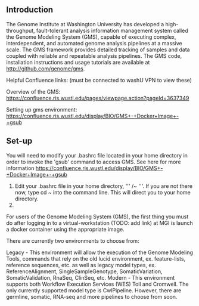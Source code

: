 ## Introduction
The Genome Institute at Washington University has developed a high-throughput, fault-tolerant analysis information management system called the Genome Modeling System (GMS), capable of executing complex, interdependent, and automated genome analysis pipelines at a massive scale. The GMS framework provides detailed tracking of samples and data coupled with reliable and repeatable analysis pipelines.  The GMS code, installation instructions and usage tutorials are available at http://github.com/genome/gms.

Helpful Confluence links:
(must be connected to washU VPN to view these)

Overview of the GMS: https://confluence.ris.wustl.edu/pages/viewpage.action?pageId=3637349

Setting up gms environment: https://confluence.ris.wustl.edu/display/BIO/GMS+-+Docker+Image+-+gsub

## Set-up
You will need to modify your .bashrc file located in your home directory in order to invoke the 'gsub' command to access GMS. 
See here for more information https://confluence.ris.wustl.edu/display/BIO/GMS+-+Docker+Image+-+gsub

1. Edit your .bashrc file in your home directory, ''' /~ '''. If you are not there now, type cd ~ into the command line. This will direct you to your home directory.
2. 
For users of the Genome Modeling System (GMS), the first thing you must do after logging in to a virtual-workstation (TODO: add link) at MGI is launch a docker container using the appropriate image.

There are currently two environments to choose from:

Legacy - This environment will allow the execution of the Genome Modeling Tools, commands that rely on the old lucid environment, ex. feature-lists, reference sequences, etc. as well as legacy model types, ex. ReferenceAlignment, SingleSampleGenotype, SomaticVariation, SomaticValidation, RnaSeq, ClinSeq, etc.
Modern - This environment supports both Workflow Execution Services (WES) Toil and Cromwell. The only currently supported model type is CwlPipeline. However, there are germline, somatic, RNA-seq and more pipelines to choose from soon.
